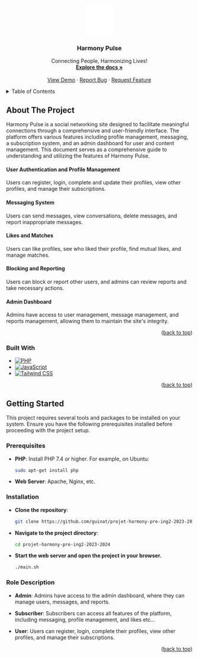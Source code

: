 <a name="readme-top"></a>

<br />
<div align="center">
  <a href="https://github.com/guinat/projet-harmony-pre-ing2-2023-2024">
    <img src="logo.svg" alt="Logo" width="80" height="80">
  </a>

  <h3 align="center">Harmony Pulse</h3>

  <p align="center">
    Connecting People, Harmonizing Lives!
    <br />
    <a href="https://github.com/guinat/projet-harmony-pre-ing2-2023-2024"><strong>Explore the docs »</strong></a>
    <br />
    <br />
    <a href="https://github.com/guinat/projet-harmony-pre-ing2-2023-2024">View Demo</a>
    ·
    <a href="https://github.com/guinat/projet-harmony-pre-ing2-2023-2024/issues">Report Bug</a>
    ·
    <a href="https://github.com/guinat/projet-harmony-pre-ing2-2023-2024/issues">Request Feature</a>
  </p>
</div>

<details>
  <summary>Table of Contents</summary>
  <ol>
    <li>
      <a href="#about-the-project">About The Project</a>
      <ul>
        <li><a href="#built-with">Built With</a></li>
      </ul>
    </li>
    <li>
      <a href="#getting-started">Getting Started</a>
      <ul>
        <li><a href="#prerequisites">Prerequisites</a></li>
        <li><a href="#installation">Installation</a></li>
      </ul>
    </li>
    <li><a href="#usage">Usage</a></li>
    <li><a href="#folder-structure">Folder Structure</a></li>
    <li><a href="#dependencies">Dependencies</a></li>
    <li><a href="#contributing">Contributing</a></li>
    <li><a href="#license">License</a></li>
  </ol>
</details>

## About The Project

Harmony Pulse is a social networking site designed to facilitate meaningful connections through a comprehensive and user-friendly interface. The platform offers various features including profile management, messaging, a subscription system, and an admin dashboard for user and content management. This document serves as a comprehensive guide to understanding and utilizing the features of Harmony Pulse.

<div align="left"> 
  <h4>User Authentication and Profile Management</h4>
  <p>Users can register, login, complete and update their profiles, view other profiles, and manage their subscriptions.</p>

  <h4>Messaging System</h4>
  <p>Users can send messages, view conversations, delete messages, and report inappropriate messages.</p>

  <h4>Likes and Matches</h4>
  <p>Users can like profiles, see who liked their profile, find mutual likes, and manage matches.</p>

  <h4>Blocking and Reporting</h4>
  <p>Users can block or report other users, and admins can review reports and take necessary actions.</p>

  <h4>Admin Dashboard</h4>
  <p>Admins have access to user management, message management, and reports management, allowing them to maintain the site's integrity.</p>
</div>

<p align="right">(<a href="#readme-top">back to top</a>)</p>

### Built With

- [![PHP][PHP]][PHP-url]
- [![JavaScript][JavaScript]][JavaScript-url]
- [![Tailwind CSS][Tailwind CSS]][Tailwind CSS-url]

<p align="right">(<a href="#readme-top">back to top</a>)</p>

## Getting Started

This project requires several tools and packages to be installed on your system. Ensure you have the following prerequisites installed before proceeding with the project setup.

### Prerequisites

- **PHP**: Install PHP 7.4 or higher. For example, on Ubuntu:

  ```sh
  sudo apt-get install php
  ```

- **Web Server**: Apache, Nginx, etc.

### Installation

- **Clone the repository**:

  ```sh
  git clone https://github.com/guinat/projet-harmony-pre-ing2-2023-2024.git
  ```

- **Navigate to the project directory**:

  ```sh
  cd projet-harmony-pre-ing2-2023-2024
  ```

- **Start the web server and open the project in your browser.**

  ```sh
  ./main.sh
  ```

### Role Description

- **Admin**: Admins have access to the admin dashboard, where they can manage users, messages, and reports.

- **Subscriber**: Subscribers can access all features of the platform, including messaging, profile management, and likes etc...

- **User**: Users can register, login, complete their profiles, view other profiles, and manage their subscriptions.

<p align="right">(<a href="#readme-top">back to top</a>)</p>

[PHP]: https://img.shields.io/badge/php-%23777BB4.svg?style=for-the-badge&logo=php&logoColor=white
[PHP-url]: https://www.php.net/
[JavaScript]: https://img.shields.io/badge/javascript-%23323330.svg?style=for-the-badge&logo=javascript&logoColor=%23F7DF1E
[JavaScript-url]: https://www.javascript.com/
[Tailwind CSS]: https://img.shields.io/badge/tailwindcss-%2338B2AC.svg?style=for-the-badge&logo=tailwind-css&logoColor=white
[Tailwind CSS-url]: https://tailwindcss.com/
